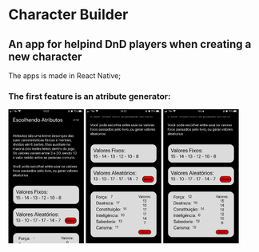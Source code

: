# Character Builder

## An app for helpind DnD players when creating a new character

The apps is made in React Native;

### The first feature is an atribute generator: 
<div justify-content='space-around'>
<img src= './ScreenShoots/atributos.jpg' width= '30%' float="right"/>
<img src= './ScreenShoots/atributos2.jpg' width= '30%' float="right"/>
<img src= './ScreenShoots/atributos3.jpg' width= '30%' float="right"/>
</div>
